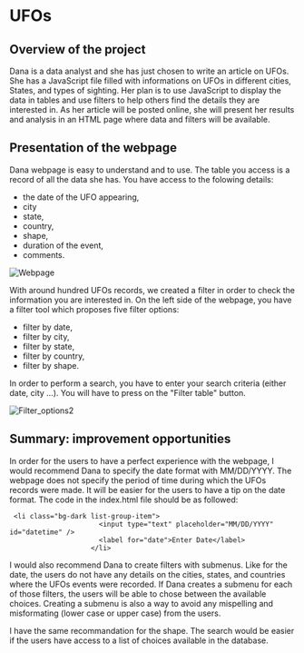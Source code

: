 # UFOs

## Overview of the project

Dana is a data analyst and she has just chosen to write an article on UFOs. She has a JavaScript file filled with informations on UFOs in different cities, States, and types of sighting. Her plan is to use JavaScript to display the data in tables and use filters to help others find the details they are interested in. As her article will be posted online, she will present her results and analysis in an HTML page where data and filters will be available. 

## Presentation of the webpage

Dana webpage is easy to understand and to use. The table you access is a record of all the data she has. You have access to the folowing details:
  * the date of the UFO appearing,
  * city
  * state,
  * country,
  * shape,
  * duration of the event,
  * comments.

![Webpage](https://user-images.githubusercontent.com/85641189/132380784-326746c5-010c-4dcf-981d-cbfca4f6ab2c.png)

With around hundred UFOs records, we created a filter in order to check the information you are interested in. On the left side of the webpage, you have a filter tool which proposes five filter options:
  * filter by date,
  * filter by city,
  * filter by state,
  * filter by country,
  * filter by shape.

In order to perform a search, you have to enter your search criteria (either date, city ...). You will have to press on the "Filter table" button.

![Filter_options2](https://user-images.githubusercontent.com/85641189/132382867-f213e943-ceed-4ca7-9921-c717ba395c43.png)

## Summary: improvement opportunities

In order for the users to have a perfect experience with the webpage, I would recommend Dana to specify the date format with MM/DD/YYYY. The webpage does not specify the period of time during which the UFOs records were made. It will be easier for the users to have a tip on the date format. The code in the index.html file should be as followed:
```
 <li class="bg-dark list-group-item">
                      <input type="text" placeholder="MM/DD/YYYY" id="datetime" />
                      <label for="date">Enter Date</label> 
                    </li>
```

I would also recommend Dana to create filters with submenus. Like for the date, the users do not have any details on the cities, states, and countries where the UFOs events were recorded. If Dana creates a submenu for each of those filters, the users will be able to chose between the available choices. Creating a submenu is also a way to avoid any mispelling and misformating (lower case or upper case) from the users.

I have the same recommandation for the shape. The search would be easier if the users have access to a list of choices available in the database.

